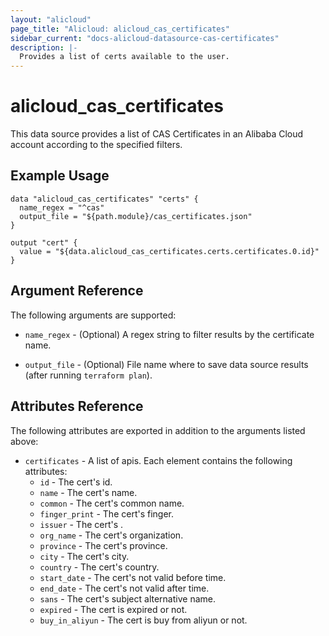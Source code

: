 ```yaml
---
layout: "alicloud"
page_title: "Alicloud: alicloud_cas_certificates"
sidebar_current: "docs-alicloud-datasource-cas-certificates"
description: |-
  Provides a list of certs available to the user.
---
```


# alicloud\_cas\_certificates

This data source provides a list of CAS Certificates in an Alibaba Cloud account according to the specified filters.

## Example Usage

```
data "alicloud_cas_certificates" "certs" {
  name_regex = "^cas"
  output_file = "${path.module}/cas_certificates.json"
}

output "cert" {
  value = "${data.alicloud_cas_certificates.certs.certificates.0.id}"
}
```

## Argument Reference

The following arguments are supported:

* `name_regex` - (Optional) A regex string to filter results by the certificate name.

* `output_file` - (Optional) File name where to save data source results (after running `terraform plan`).

## Attributes Reference

The following attributes are exported in addition to the arguments listed above:

* `certificates` - A list of apis. Each element contains the following attributes:
  * `id` - The cert's id.
  * `name` - The cert's name.
  * `common` - The cert's common name.
  * `finger_print` - The cert's finger.
  * `issuer` - The cert's .
  * `org_name` - The cert's organization.
  * `province` - The cert's province.
  * `city` - The cert's city.
  * `country` - The cert's country.
  * `start_date` - The cert's not valid before time.
  * `end_date` - The cert's not valid after time.
  * `sans` - The cert's subject alternative name.
  * `expired` - The cert is expired or not.
  * `buy_in_aliyun` - The cert is buy from aliyun or not.
